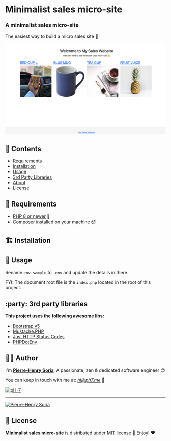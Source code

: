# Minimalist sales micro-site

### A minimalist sales micro-site

The easiest way to build a micro sales site 🚀

![PHP Minimalist Sales Micro Ecommerce Site](php-minimalist-sales-micro-site.png)

## :book: Contents

- [Requirements](#hammer-requirements)
- [Installation](#building_construction-installation)
- [Usage](#thought_balloon-usage)
- [3rd Party Libraries](#party-3rd-party-libraries)
- [About](#cook-author)
- [License](#page_with_curl-license)

## :hammer: Requirements

* [PHP 8 or newer](https://www.php.net/releases/8.0/en.php) 🎉
* [Composer](https://getcomposer.org/doc/00-intro.md#introduction) installed on your machine 📦

## :building_construction: Installation

<!-- Add what you need here -->

## :thought_balloon: Usage

Rename `env.sample` to `.env` and update the details in there.

FYI: The document root file is the `index.php` located in the root of this project.

## :party: 3rd party libraries

**This project uses the following awesome libs:**
* [Bootstrap v5](https://github.com/twbs/bootstrap/releases/tag/v5.0.0)
* [Mustache.PHP](https://github.com/bobthecow/mustache.php)
* [Just HTTP Status Codes](https://packagist.org/packages/ph-7/just-http-status-codes)
* [PHPDotEnv](https://github.com/vlucas/phpdotenv)

## :cook: Author

I'm **[Pierre-Henry Soria](https://ph7.me)**. A passionate, zen &amp; dedicated software engineer 😊

You can keep in touch with me at: *hi@ph7.me* 📮

[![pH-7][github-image]](https://github.com/pH-7)

---

[![Pierre-Henry Soria](https://www.gravatar.com/avatar/a210fe61253c43c869d71eaed0e90149?s=200&r=g&d=mp)](https://ph7.me "Pierre-Henry Soria")

## :page_with_curl: License

**Minimalist sales micro-site** is distributed under [MIT](https://opensource.org/licenses/MIT) license 🚀 Enjoy! ❤️

<!-- GitHub's Markdown reference links -->
[github-image]: https://img.shields.io/badge/GitHub-100000?style=for-the-badge&logo=github&logoColor=white

<!-- Was generated by README Generator CLI on 2021-12-25 https://github.com/pH-7/github-readme-generator-cli -->
